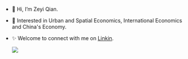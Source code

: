 - 👋 Hi, I’m Zeyi Qian.
- 🌱 Interested in Urban and Spatial Economics, International Economics and China's Economy.
- ✨ Welcome to connect with me on [Linkin](https://www.linkedin.com/in/zeyi-qian-b04288208).


     ![](https://github-readme-stats.vercel.app/api?username=ZeyiQian&theme=dark)


<!---
ZeyiQian/ZeyiQian is a ✨ special ✨ repository because its `README.md` (this file) appears on your GitHub profile.
You can click the Preview link to take a look at your changes.- 💞️ 
--->
 
